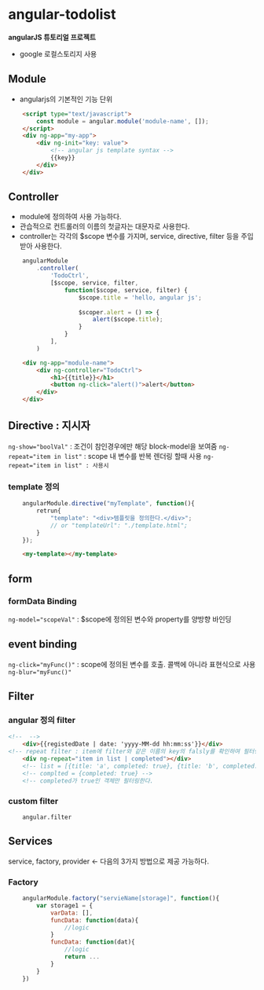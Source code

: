 # angular-todolist
  **angularJS 튜토리얼 프로젝트**
  - google 로컬스토리지 사용


## Module
* angularjs의 기본적인 기능 단위
``` html
	<script type="text/javascript">
		const module = angular.module('module-name', []);
	</script>
	<div ng-app="my-app">
		<div ng-init="key: value">
			<!-- angular js template syntax -->
			{{key}}
		</div>
	</div>
```

## Controller
* module에 정의하여 사용 가능하다.
* 관습적으로 컨트롤러의 이름의 첫글자는 대문자로 사용한다.
* controller는 각각의 $scope 변수를 가지며,  service, directive, filter 등을 주입받아 사용한다.
``` javascript
	angularModule
		.controller(
			'TodoCtrl',
			[$scope, service, filter, 
				function($scope, service, filter) {
					$scope.title = 'hello, angular js';
					
					$scoper.alert = () => {
						alert($scope.title);
					}
				}
			],
		)
```

``` html
	<div ng-app="module-name">
		<div ng-controller="TodoCtrl">
			<h1>{{title}}</h1>
			<button ng-click="alert()">alert</button>
		</div>
	</div>
```


## Directive : 지시자
`ng-show="boolVal"` : 조건이 참인경우에만 해당 block-model을 보여줌
`ng-repeat="item in list"` : scope 내 변수를 반복 렌더링 할때 사용
	`ng-repeat="item in list" : 사용시`
### template 정의
``` javascript
	angularModule.directive("myTemplate", function(){
		retrun{
			"template": "<div>템플릿을 정의한다.</div>";
			// or "templateUrl": "./template.html";
		}
	});
```
``` html
	<my-template></my-template>
```

## form
### formData Binding
`ng-model="scopeVal"` : $scope에 정의된 변수와 property를 양방향 바인딩


## event binding
`ng-click="myFunc()"` : scope에 정의된 변수를 호출. 콜백에 아니라 표현식으로 사용
`ng-blur="myFunc()"`

## Filter
### angular 정의 filter
``` html
<!--  -->
	<div>{{registedDate | date: 'yyyy-MM-dd hh:mm:ss'}}</div>
<!-- repeat filter : item에 filter와 같은 이름의 key의 falsly를 확인하여 필터링 -->
	<div ng-repeat="item in list | completed"></div>
	<!-- list = [{title: 'a', completed: true}, {title: 'b', completed: false}]-->
	<!-- complted = {completed: true} -->
	<!-- completed가 true인 객체만 필터링한다. 

```

### custom filter
```
	angular.filter
```

## Services
service, factory, provider <- 다음의 3가지 방법으로 제공 가능하다.

### Factory
``` javascript
	angularModule.factory("servieName[storage]", function(){
		var storage1 = {
			varData: [],
			funcData: function(data){
				//logic
			}
			funcData: function(dat){
				//logic
				return ...
			}
		}
	})
```
